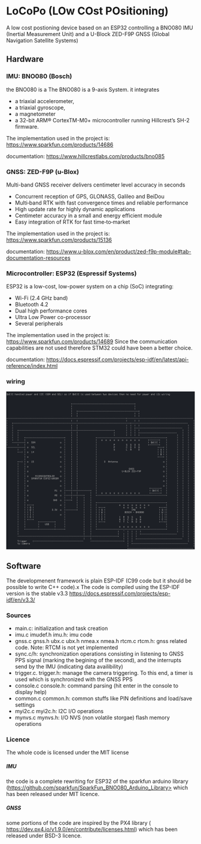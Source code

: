 # LoCoPo (LOw COst POsitioning)

A low cost postioning device based on an ESP32 controlling a BNO080 IMU (Inertial Measurement Unit) and a U-Block ZED-F9P GNSS (Global Navigation Satellite Systems)

## Hardware

### IMU: BNO080 (Bosch)
the BNO080 is a The BNO080 is a 9-axis System. it integrates
- a triaxial accelerometer,
- a triaxial gyroscope,
- a magnetometer
- a 32-bit ARM® CortexTM-M0+ microcontroller running Hillcrest’s SH-2 firmware.

The implementation used in the project is: <https://www.sparkfun.com/products/14686>

documentation:
<https://www.hillcrestlabs.com/products/bno085>

### GNSS:  ZED-F9P (u-Blox)
 Multi-band GNSS receiver delivers centimeter level accuracy in seconds
 -   Concurrent reception of GPS, GLONASS, Galileo and BeiDou
 -   Multi‑band RTK with fast convergence times and reliable performance
 -   High update rate for highly dynamic applications
 -   Centimeter accuracy in a small and energy efficient module
 -   Easy integration of RTK for fast time‑to‑market

The implementation used in the project is: <https://www.sparkfun.com/products/15136>

documentation: <https://www.u-blox.com/en/product/zed-f9p-module#tab-documentation-resources>

### Microcontroller: ESP32 (Espressif Systems)
ESP32 is a low-cost, low-power system on a chip (SoC) integrating:
 -  Wi-Fi (2.4 GHz band)
 - Bluetooth 4.2
 - Dual high performance cores
 - Ultra Low Power co-processor
 - Several peripherals

The implementation used in the project is: <https://www.sparkfun.com/products/14689>
Since the communication capabilities are not used therefore STM32 could have been a better choice.

documentation: <https://docs.espressif.com/projects/esp-idf/en/latest/api-reference/index.html>

### wiring
![](schematic.png)

## Software
The developmenent framework is plain ESP-IDF (C99 code but it should be possible to write C++ code).x
The code is compiled using the ESP-IDF version is the stable v3.3 <https://docs.espressif.com/projects/esp-idf/en/v3.3/>

### Sources
- main.c: initialization and task creation
- imu.c imudef.h imu.h: imu code
- gnss.c gnss.h ubx.c ubx.h nmea.x nmea.h rtcm.c rtcm.h: gnss related code. Note: RTCM is not yet implemented
- sync.c/h: synchronization operations consisting in listening to GNSS PPS signal (marking the begining of  the second), and the interrupts send by the IMU (indicating data availibility)
- trigger.c. trigger.h: manage the camera triggering. To this end, a timer is used which is synchronized with the GNSS PPS
- console.c console.h: command parsing (hit enter in the console to display help)
- common.c common.h: common stuffs like PIN definitions and load/save settings
- myi2c.c myi2c.h: I2C I/O operations
- mynvs.c mynvs.h:  I/O NVS (non volatile storgae) flash memory operations

### Licence
The whole code is licensed under the MIT license

##### IMU
the code is a complete rewriting for ESP32 of the sparkfun arduino library (https://github.com/sparkfun/SparkFun_BNO080_Arduino_Library> which has been released under MIT licence.

##### GNSS
some portions of the code are inspired by the PX4 library ( <https://dev.px4.io/v1.9.0/en/contribute/licenses.html>) which has been released under BSD-3 licence.